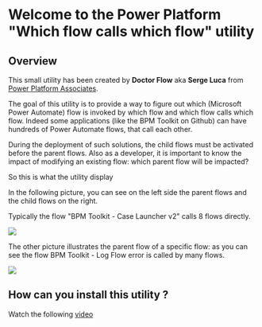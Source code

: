 # **Welcome to the Power Platform "Which flow calls which flow" utility**

## Overview 

This small utility has been created by **Doctor Flow** aka **Serge Luca** from [Power Platform Associates](https://www.shareql.com).

The goal of this utility is to provide a way to figure out which (Microsoft Power Automate) flow is invoked by which flow and which flow calls which flow.
Indeed some applications (like the BPM Toolkit on Github) can have hundreds of Power Automate flows, that call each other.

During the deployment of such solutions, the child flows must be activated before the parent flows.
Also as a developer, it is important to know the impact of modifying an existing flow: which parent flow will be impacted?

So this is what the utility display 

In the following picture, you can see on the left side the parent flows and the child flows on the right.

Typically the flow "BPM Toolkit - Case Launcher v2" calls 8 flows directly.

![](https://github.com/sergeluca/PowerPlatform-Which-flow-calls-which-flow/blob/main/Images/flowcallsflow.jpg)



The other picture illustrates the parent flow of a specific flow: as you can see the flow BPM Toolkit - Log Flow error is called by many flows.

![](https://github.com/sergeluca/PowerPlatform-Which-flow-calls-which-flow/blob/main/Images/flowiscalledby.jpg)

## How can you install this utility ?

Watch the following [video](https://youtu.be/3yJpoFH0DP8)




